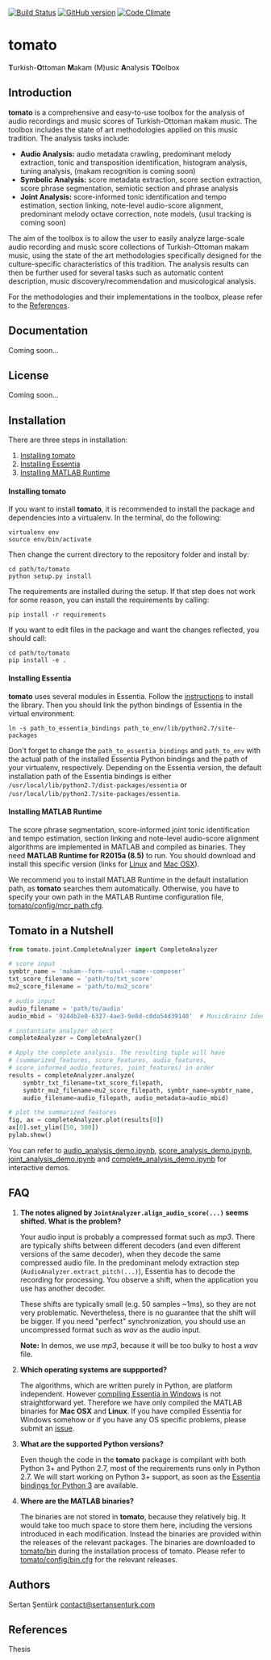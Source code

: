 [![Build Status](https://travis-ci.org/sertansenturk/ahenkidentifier.svg?branch=master)](https://travis-ci.org/sertansenturk/ahenkidentifier) [![GitHub version](https://badge.fury.io/gh/sertansenturk%2Ftomato.svg)](https://badge.fury.io/gh/sertansenturk%2Ftomato) [![Code Climate](https://codeclimate.com/github/sertansenturk/tomato/badges/gpa.svg)](https://codeclimate.com/github/sertansenturk/tomato)

# tomato
**T**urkish-**O**ttoman **M**akam (M)usic **A**nalysis **TO**olbox

Introduction
------
**tomato** is a comprehensive and easy-to-use toolbox for the analysis of audio recordings and music scores of Turkish-Ottoman makam music. The toolbox includes the state of art methodologies applied on this music tradition. The analysis tasks include:

- **Audio Analysis:** audio metadata crawling, predominant melody extraction, tonic and transposition identification, histogram analysis, tuning analysis, (makam recognition is coming soon)
- **Symbolic Analysis:** score metadata extraction, score section extraction, score phrase segmentation, semiotic section and phrase analysis
- **Joint Analysis:** score-informed tonic identification and tempo estimation, section linking, note-level audio-score alignment, predominant melody octave correction, note models, (usul tracking is coming soon)

The aim of the toolbox is to allow the user to easily analyze large-scale audio recording and music score collections of Turkish-Ottoman makam music, using the state of the art methodologies specifically designed for the culture-specific characteristics of this tradition. The analysis results can then be further used for several tasks such as automatic content description, music discovery/recommendation and musicological analysis.

For the methodologies and their implementations in the toolbox, please refer to the [References](#references).

Documentation
------
Coming soon...

License
------
Coming soon...

Installation
-------

There are three steps in installation:

1. [Installing tomato](#tomato_install)
2. [Installing Essentia](#essentia_install)
3. [Installing MATLAB Runtime](#mcr_install)

#### <a name="tomato_install"></a>Installing tomato
If you want to install **tomato**, it is recommended to install the package and dependencies into a virtualenv. In the terminal, do the following:

    virtualenv env
    source env/bin/activate
    
Then change the current directory to the repository folder and install by:

    cd path/to/tomato
    python setup.py install
    
The requirements are installed during the setup. If that step does not work for some reason, you can install the requirements by calling:

    pip install -r requirements

If you want to edit files in the package and want the changes reflected, you should call:

    cd path/to/tomato
    pip install -e .

#### <a name="essentia_install"></a>Installing Essentia

__tomato__ uses several modules in Essentia. Follow the [instructions](essentia.upf.edu/documentation/installing.html) to install the library. Then you should link the python bindings of Essentia in the virtual environment:

    ln -s path_to_essentia_bindings path_to_env/lib/python2.7/site-packages
    
Don't forget to change the `path_to_essentia_bindings` and `path_to_env` with the actual path of the installed Essentia Python bindings and the path of your virtualenv, respectively. Depending on the Essentia version, the default installation path of the Essentia bindings is either `/usr/local/lib/python2.7/dist-packages/essentia` or `/usr/local/lib/python2.7/site-packages/essentia`.

#### <a name="mcr_install"></a>Installing MATLAB Runtime

The score phrase segmentation, score-informed joint tonic identification and tempo estimation, section linking and note-level audio-score alignment algorithms are implemented in MATLAB and compiled as binaries. They need **MATLAB Runtime for R2015a (8.5)** to run. You should download and install this specific version  (links for [Linux](http://www.mathworks.com/supportfiles/downloads/R2015a/deployment_files/R2015a/installers/glnxa64/MCR_R2015a_glnxa64_installer.zip) and [Mac OSX](http://www.mathworks.com/supportfiles/downloads/R2015a/deployment_files/R2015a/installers/maci64/MCR_R2015a_maci64_installer.zip)). 

We recommend you to install MATLAB Runtime in the default installation path, as **tomato** searches them automatically. Otherwise, you have to specify your own path in the MATLAB Runtime configuration file, [tomato/config/mcr_path.cfg](https://github.com/sertansenturk/tomato/blob/master/tomato/config/mcr_path.cfg).

Tomato in a Nutshell
-------

```python
from tomato.joint.CompleteAnalyzer import CompleteAnalyzer

# score input
symbtr_name = 'makam--form--usul--name--composer'
txt_score_filename = 'path/to/txt_score'
mu2_score_filename = 'path/to/mu2_score'

# audio input
audio_filename = 'path/to/audio'
audio_mbid = '9244b2e0-6327-4ae3-9e8d-c0da54d39140'  # MusicBrainz Identifier

# instantiate analyzer object
completeAnalyzer = CompleteAnalyzer()

# Apply the complete analysis. The resulting tuple will have
# (summarized_features, score_features, audio_features,
# score_informed_audio_features, joint_features) in order
results = completeAnalyzer.analyze(
    symbtr_txt_filename=txt_score_filepath,
    symbtr_mu2_filename=mu2_score_filepath, symbtr_name=symbtr_name,
    audio_filename=audio_filepath, audio_metadata=audio_mbid)

# plot the summarized features
fig, ax = completeAnalyzer.plot(results[0])
ax[0].set_ylim([50, 500])
pylab.show()
```

You can refer to [audio_analysis_demo.ipynb](https://github.com/sertansenturk/tomato/blob/master/audio_analysis_demo.ipynb), [score_analysis_demo.ipynb](https://github.com/sertansenturk/tomato/blob/master/score_analysis_demo.ipynb), [joint_analysis_demo.ipynb](https://github.com/sertansenturk/tomato/blob/master/joint_analysis_demo.ipynb) and [complete_analysis_demo.ipynb](https://github.com/sertansenturk/tomato/blob/master/complete_analysis_demo.ipynb) for interactive demos.

FAQ
-------
1. **The notes aligned by `JointAnalyzer.align_audio_score(...)` seems shifted. What is the problem?**

    Your audio input is probably a compressed format such as *mp3*. There are typically shifts between different decoders (and even different versions of the same decoder), when they decode the same compressed audio file. In the predominant melody extraction step (`AudioAnalyzer.extract_pitch(...)`), Essentia has to decode the recording for processing. You observe a shift, when the application you use has another decoder. 
    
    These shifts are typically small (e.g. 50 samples ~1ms), so they are not very problematic. Nevertheless, there is no guarantee that the shift will be bigger. If you need "perfect" synchronization, you should use an uncompressed format such as *wav* as the audio input. 
    
    **Note:** In demos, we use *mp3*, because it will be too bulky to host a *wav* file.

2. **Which operating systems are suppported?**

    The algorithms, which are written purely in Python, are platform independent. However [compiling Essentia in Windows](http://essentia.upf.edu/documentation/installing.html#building-essentia-on-windows) is not straightforward yet. Therefore we have only compiled the MATLAB binaries for **Mac OSX** and **Linux**.
    If you have compiled Essentia for Windows somehow or if you have any OS specific problems, please submit an [issue](https://github.com/sertansenturk/tomato/issues).

3. **What are the supported Python versions?**

    Even though the code in the **tomato** package is compilant with both Python 3+ and Python 2.7, most of the requirements runs only in Python 2.7. We will start working on Python 3+ support, as soon as the [Essentia bindings for Python 3](https://github.com/MTG/essentia/issues/138) are available.

4. **Where are the MATLAB binaries?**

    The binaries are not stored in **tomato**, because they relatively big. It would take too much space to store them here, including the versions introduced in each modification. Instead the binaries are provided within the releases of the relevant packages. The binaries are downloaded to [tomato/bin](https://github.com/sertansenturk/tomato/blob/master/tomato/bin) during the installation process of tomato.
    Please refer to [tomato/config/bin.cfg](https://github.com/sertansenturk/tomato/blob/master/tomato/config/bin.cfg) for the relevant releases.

Authors
-------
Sertan Şentürk
contact@sertansenturk.com

<a name="references"></a>References
-------
Thesis

